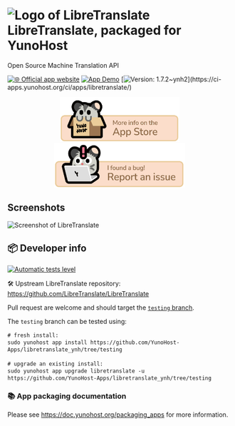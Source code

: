 <!--
N.B.: This README was automatically generated by <https://github.com/YunoHost/apps_tools/blob/main/readme_generator>
It shall NOT be edited by hand.
-->

<h1>
  <img src="https://raw.githubusercontent.com/YunoHost/apps/main/logos/libretranslate.png" width="32px" alt="Logo of LibreTranslate">
  LibreTranslate, packaged for YunoHost
</h1>

Open Source Machine Translation API

[![🌐 Official app website](https://img.shields.io/badge/Official_app_website-darkgreen?style=for-the-badge)](https://libretranslate.com/)
[![App Demo](https://img.shields.io/badge/App_Demo-blue?style=for-the-badge)](https://libretranslate.com/)
[![Version: 1.7.2~ynh2](https://img.shields.io/badge/Version-1.7.2~ynh2-rgba(0,150,0,1)?style=for-the-badge)](https://ci-apps.yunohost.org/ci/apps/libretranslate/)

<div align="center">
<a href="https://apps.yunohost.org/app/libretranslate"><img height="100px" src="https://github.com/YunoHost/yunohost-artwork/raw/refs/heads/main/badges/neopossum-badges/badge_more_info_on_the_appstore.svg"/></a>
<a href="https://github.com/YunoHost-Apps/libretranslate_ynh/issues"><img height="100px" src="https://github.com/YunoHost/yunohost-artwork/raw/refs/heads/main/badges/neopossum-badges/badge_report_an_issue.svg"/></a>
</div>


## Screenshots
![Screenshot of LibreTranslate](./doc/screenshots/screenshot.png)

## 📦 Developer info

[![Automatic tests level](https://apps.yunohost.org/badge/cilevel/libretranslate)](https://ci-apps.yunohost.org/ci/apps/libretranslate/)

🛠️ Upstream LibreTranslate repository: <https://github.com/LibreTranslate/LibreTranslate>

Pull request are welcome and should target the [`testing` branch](https://github.com/YunoHost-Apps/libretranslate_ynh/tree/testing).

The `testing` branch can be tested using:
```
# fresh install:
sudo yunohost app install https://github.com/YunoHost-Apps/libretranslate_ynh/tree/testing

# upgrade an existing install:
sudo yunohost app upgrade libretranslate -u https://github.com/YunoHost-Apps/libretranslate_ynh/tree/testing
```

### 📚 App packaging documentation

Please see <https://doc.yunohost.org/packaging_apps> for more information.